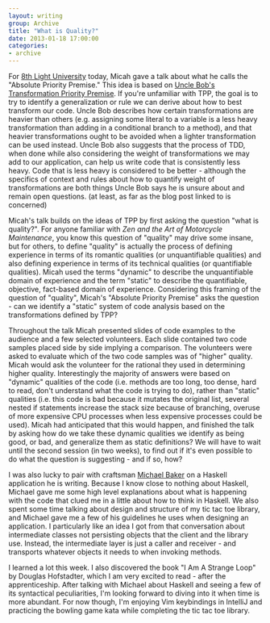 ```yaml
---
layout: writing
group: Archive
title: "What is Quality?"
date: 2013-01-18 17:00:00
categories:
- archive
---
```


For [8th Light University](university.8thlight.com) today, Micah gave a talk about what he calls the "Absolute Priority Premise." This idea is based on [Uncle Bob's Transformation Priority Premise](http://cleancoder.posterous.com/the-transformation-priority-premise). If you're unfamiliar with TPP, the goal is to try to identify a generalization or rule we can derive about how to best transform our code. Uncle Bob describes how certain transformations are heavier than others (e.g. assigning some literal to a variable is a less heavy transformation than adding in a conditional branch to a method), and that heavier transformations ought to be avoided when a lighter transformation can be used instead. Uncle Bob also suggests that the process of TDD, when done while also considering the weight of transformations we may add to our application, can help us write code that is consistently less heavy. Code that is less heavy is considered to be better - although the specifics of context and rules about how to quantify weight of transformations are both things Uncle Bob says he is unsure about and remain open questions. (at least, as far as the blog post linked to is concerned)

Micah's talk builds on the ideas of TPP by first asking the question "what is quality?". For anyone familiar with *Zen and the Art of Motorcycle Maintenance*, you know this question of "quality" may drive some insane, but for others, to define "quality" is actually the process of defining experience in terms of its romantic qualities (or unquantifiable qualities) and also defining experience in terms of its technical qualities (or quantifiable qualities). Micah used the terms "dynamic" to describe the unquantifiable domain of experience and the term "static" to describe the quantifiable, objective, fact-based domain of experience. Considering this framing of the question of "quality", Micah's "Absolute Priority Premise" asks the question - can we identify a "static" system of code analysis based on the transformations defined by TPP?

Throughout the talk Micah presented slides of code examples to the audience and a few selected volunteers. Each slide contained two code samples placed side by side implying a comparison. The volunteers were asked to evaluate which of the two code samples was of "higher" quality. Micah would ask the volunteer for the rational they used in determining higher quality. Interestingly the majority of answers were based on "dynamic" qualities of the code (i.e. methods are too long, too dense, hard to read, don't understand what the code is trying to do), rather than "static" qualities (i.e. this code is bad because it mutates the original list, several nested if statements increase the stack size because of branching, overuse of more expensive CPU processes when less expensive processes could be used). Micah had anticipated that this would happen, and finished the talk by asking how do we take these dynamic qualities we identify as being good, or bad, and generalize them as static definitions? We will have to wait until the second session (in two weeks), to find out if it's even possible to do what the question is suggesting - and if so, how?

I was also lucky to pair with craftsman [Michael Baker](http://www.8thlight.com/our-team/michael-baker) on a Haskell application he is writing. Because I know close to nothing about Haskell, Michael gave me some high level explanations about what is happening with the code that clued me in a little about how to think in Haskell. We also spent some time talking about design and structure of my tic tac toe library, and Michael gave me a few of his guidelines he uses when designing an application. I particularly like an idea I got from that conversation about intermediate classes not persisting objects that the client and the library use. Instead, the intermediate layer is just a caller and receiver - and transports whatever objects it needs to when invoking methods.

I learned a lot this week. I also discovered the book "I Am A Strange Loop" by Douglas Hofstadter, which I am very excited to read - after the apprenticeship. After talking with Michael about Haskell and seeing a few of its syntactical peculiarities, I'm looking forward to diving into it when time is more abundant. For now though, I'm enjoying Vim keybindings in IntelliJ and practicing the bowling game kata while completing the tic tac toe library.

